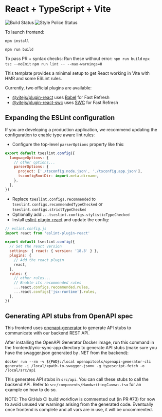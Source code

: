 # React + TypeScript + Vite
![Build Status](https://github.com/darint916/Chord-KTV/actions/workflows/react-build-check.yml/badge.svg) ![Style Police Status](https://github.com/darint916/Chord-KTV/actions/workflows/frontend-code-style.yml/badge.svg)

To launch frontend:

`npm install`

`npm run build`

To pass PR + syntax checks:
Run these without error:
`npm run build`
`npx tsc --noEmit`
`npm run lint -- --max-warnings=0`




This template provides a minimal setup to get React working in Vite with HMR and some ESLint rules.

Currently, two official plugins are available:

- [@vitejs/plugin-react](https://github.com/vitejs/vite-plugin-react/blob/main/packages/plugin-react/README.md) uses [Babel](https://babeljs.io/) for Fast Refresh
- [@vitejs/plugin-react-swc](https://github.com/vitejs/vite-plugin-react-swc) uses [SWC](https://swc.rs/) for Fast Refresh

## Expanding the ESLint configuration

If you are developing a production application, we recommend updating the configuration to enable type aware lint rules:

- Configure the top-level `parserOptions` property like this:

```js
export default tseslint.config({
  languageOptions: {
    // other options...
    parserOptions: {
      project: ['./tsconfig.node.json', './tsconfig.app.json'],
      tsconfigRootDir: import.meta.dirname,
    },
  },
})
```

- Replace `tseslint.configs.recommended` to `tseslint.configs.recommendedTypeChecked` or `tseslint.configs.strictTypeChecked`
- Optionally add `...tseslint.configs.stylisticTypeChecked`
- Install [eslint-plugin-react](https://github.com/jsx-eslint/eslint-plugin-react) and update the config:

```js
// eslint.config.js
import react from 'eslint-plugin-react'

export default tseslint.config({
  // Set the react version
  settings: { react: { version: '18.3' } },
  plugins: {
    // Add the react plugin
    react,
  },
  rules: {
    // other rules...
    // Enable its recommended rules
    ...react.configs.recommended.rules,
    ...react.configs['jsx-runtime'].rules,
  },
})
```

## Generating API stubs from OpenAPI spec

This frontend uses [openapi-generator](https://github.com/OpenAPITools/openapi-generator) to generate API stubs to communicate with our backend REST API.

After installing the OpenAPI Generator Docker image, run this command in the frontend/lyric-sync-app directory to generate API stubs (make sure you have the swagger.json generated by .NET from the backend):

```docker run --rm -v ${PWD}:/local openapitools/openapi-generator-cli generate -i /local/<path-to-swagger-json> -g typescript-fetch -o /local/src/api```

This generates API stubs in ```src/api```. You can call these stubs to call the backend API. Refer to ```src/components/HandwritingCanvas.tsx``` for an example on how to do so.

NOTE: The GitHub CI build workflow is commented out (in PR #73) for now to avoid unused var warnings arising from the generated code. Eventually once frontend is complete and all vars are in use, it will be uncommented.